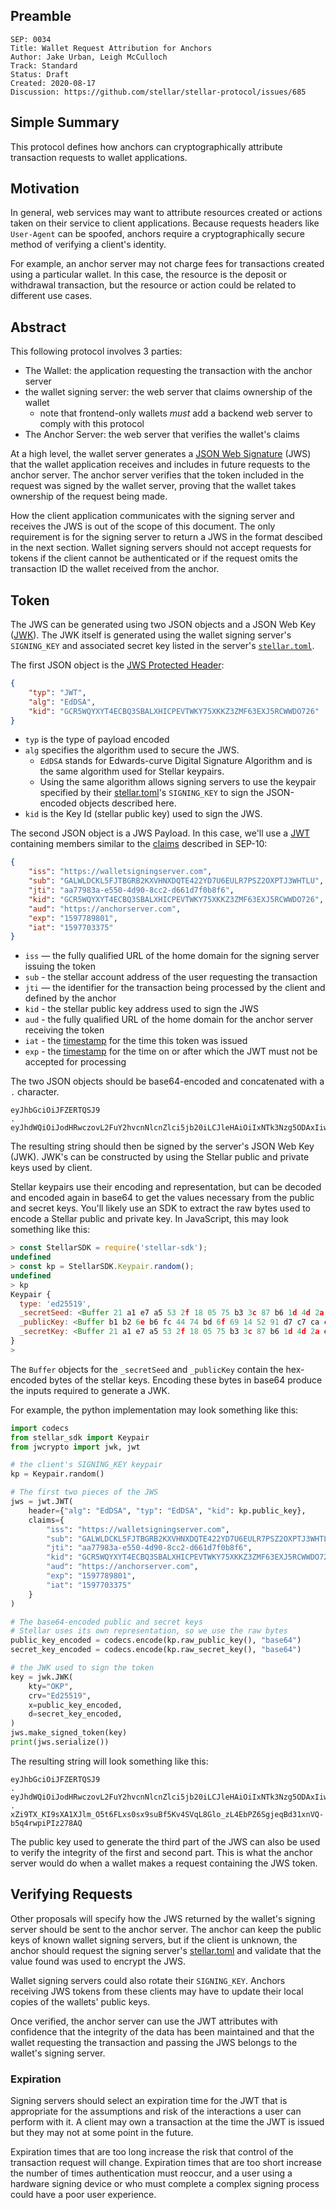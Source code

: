 ## Preamble

```
SEP: 0034
Title: Wallet Request Attribution for Anchors
Author: Jake Urban, Leigh McCulloch
Track: Standard
Status: Draft
Created: 2020-08-17
Discussion: https://github.com/stellar/stellar-protocol/issues/685
```

## Simple Summary
This protocol defines how anchors can cryptographically attribute transaction requests to wallet applications. 

## Motivation
In general, web services may want to attribute resources created or actions taken on their service to client applications. Because requests headers like `User-Agent` can be spoofed, anchors require a cryptographically secure method of verifying a client's identity.

For example, an anchor server may not charge fees for transactions created using a particular wallet. In this case, the resource is the deposit or withdrawal transaction, but the resource or action could be related to different use cases.

## Abstract
This following protocol involves 3 parties:

- The Wallet: the application requesting the transaction with the anchor server 
- the wallet signing server: the web server that claims ownership of the wallet
    - note that frontend-only wallets _must_ add a backend web server to comply with this protocol
- The Anchor Server: the web server that verifies the wallet's claims

At a high level, the wallet server generates a [JSON Web Signature](https://www.rfc-editor.org/rfc/rfc7515.html) (JWS) that the wallet application receives and includes in future requests to the anchor server. The anchor server verifies that the token included in the request was signed by the wallet server, proving that the wallet takes ownership of the request being made.

How the client application communicates with the signing server and receives the JWS is out of the scope of this document. The only requirement is for the signing server to return a JWS in the format descibed in the next section. Wallet signing servers should not accept requests for tokens if the client cannot be authenticated or if the request omits the transaction ID the wallet received from the anchor.

## Token

The JWS can be generated using two JSON objects and a JSON Web Key ([JWK](https://www.rfc-editor.org/rfc/rfc7517.html)). The JWK itself is generated using the wallet signing server's `SIGNING_KEY` and associated secret key listed in the server's [`stellar.toml`](sep-0001.md).

The first JSON object is the [JWS Protected Header](https://www.rfc-editor.org/rfc/rfc7515.html#section-4):
```json
{
    "typ": "JWT",
    "alg": "EdDSA",
    "kid": "GCR5WQYXYT4ECBQ3SBALXHICPEVTWKY75XKKZ3ZMF63EXJ5RCWWDO726"
}
```

- `typ` is the type of payload encoded
- `alg` specifies the algorithm used to secure the JWS. 
  - `EdDSA` stands for Edwards-curve Digital Signature Algorithm and is the same algorithm used for Stellar keypairs. 
  - Using the same algorithm allows signing servers to use the keypair specified by their [stellar.toml](sep-0001.md)'s `SIGNING_KEY` to sign the JSON-encoded objects described here. 
- `kid` is the Key Id (stellar public key) used to sign the JWS.

The second JSON object is a JWS Payload. In this case, we'll use a [JWT](http://www.rfc-editor.org/info/rfc7519) containing members similar to the [claims](https://www.rfc-editor.org/rfc/rfc7519.html#section-4.1) described in SEP-10:

```json
{
    "iss": "https://walletsigningserver.com",
    "sub": "GALWLDCKL5FJTBGRB2KXVHNXDQTE422YD7U6EULR7PSZ2OXPTJ3WHTLU",
    "jti": "aa77983a-e550-4d90-8cc2-d661d7f0b8f6",
    "kid": "GCR5WQYXYT4ECBQ3SBALXHICPEVTWKY75XKKZ3ZMF63EXJ5RCWWDO726",
    "aud": "https://anchorserver.com",
    "exp": "1597789801",
    "iat": "1597703375"
}
```

* `iss` — the fully qualified URL of the home domain for the signing server issuing the token
* `sub` - the stellar account address of the user requesting the transaction
* `jti` — the identifier for the transaction being processed by the client and defined by the anchor
* `kid` - the stellar public key address used to sign the JWS
* `aud` - the fully qualified URL of the home domain for the anchor server receiving the token
* `iat` - the [timestamp](https://tools.ietf.org/html/rfc7519#section-4.1.6) for the time this token was issued
* `exp` - the [timestamp](https://tools.ietf.org/html/rfc7519#section-4.1.4) for the time on or after which the JWT must not be accepted for processing

The two JSON objects should be base64-encoded and concatenated with a `.` character. 
```
eyJhbGciOiJFZERTQSJ9
.
eyJhdWQiOiJodHRwczovL2FuY2hvcnNlcnZlci5jb20iLCJleHAiOiIxNTk3Nzg5ODAxIiwiaWF0IjoiMTU5NzcwMzM3NSIsImlzcyI6Imh0dHBzOi8vd2FsbGV0c2lnbmluZ3NlcnZlci5jb20iLCJqdGkiOiJhYTc3OTgzYS1lNTUwLTRkOTAtOGNjMi1kNjYxZDdmMGI4ZjYiLCJzdWIiOiJHQ0NYS0NIVkVESDZNR1pZSUhER0lGRDVMSEdEM1JDQVo3TkZMSUFZNk5aQ0ZZQlZTNk1RUEZSNyJ9
```

The resulting string should then be signed by the server's JSON Web Key (JWK). JWK's can be constructed by using the Stellar public and private keys used by client.

Stellar keypairs use their encoding and representation, but can be decoded and encoded again in base64 to get the values necessary from the public and secret keys. You'll likely use an SDK to extract the raw bytes used to encode a Stellar public and private key. In JavaScript, this may look something like this:
```javascript
> const StellarSDK = require('stellar-sdk');
undefined
> const kp = StellarSDK.Keypair.random();
undefined
> kp
Keypair {
  type: 'ed25519',
  _secretSeed: <Buffer 21 a1 e7 a5 53 2f 18 05 75 b3 3c 87 b6 1d 4d 2a e6 28 0f 88 da 92 27 d9 20 8d 0e 94 9f 90 58 94>,
  _publicKey: <Buffer b1 b2 6e b6 fc 44 74 bd 6f 69 14 52 91 d7 c7 ca c6 1d 9b 7d 52 8d 9c c2 ac 5e f9 61 07 28 e4 40>,
  _secretKey: <Buffer 21 a1 e7 a5 53 2f 18 05 75 b3 3c 87 b6 1d 4d 2a e6 28 0f 88 da 92 27 d9 20 8d 0e 94 9f 90 58 94 b1 b2 6e b6 fc 44 74 bd 6f 69 14 52 91 d7 c7 ca c6 1d ... 14 more bytes>
}
> 
```

The `Buffer` objects for the `_secretSeed` and `_publicKey` contain the hex-encoded bytes of the stellar keys. Encoding these bytes in base64 produce the inputs required to generate a JWK.

For example, the python implementation may look something like this:
```python
import codecs
from stellar_sdk import Keypair
from jwcrypto import jwk, jwt

# the client's SIGNING_KEY keypair
kp = Keypair.random()

# The first two pieces of the JWS
jws = jwt.JWT(
    header={"alg": "EdDSA", "typ": "EdDSA", "kid": kp.public_key},
    claims={
        "iss": "https://walletsigningserver.com",
        "sub": "GALWLDCKL5FJTBGRB2KXVHNXDQTE422YD7U6EULR7PSZ2OXPTJ3WHTLU",
        "jti": "aa77983a-e550-4d90-8cc2-d661d7f0b8f6",
        "kid": "GCR5WQYXYT4ECBQ3SBALXHICPEVTWKY75XKKZ3ZMF63EXJ5RCWWDO726",
        "aud": "https://anchorserver.com",
        "exp": "1597789801",
        "iat": "1597703375"
    }   
)

# The base64-encoded public and secret keys
# Stellar uses its own representation, so we use the raw bytes
public_key_encoded = codecs.encode(kp.raw_public_key(), "base64")
secret_key_encoded = codecs.encode(kp.raw_secret_key(), "base64")

# the JWK used to sign the token
key = jwk.JWK(
    kty="OKP",
    crv="Ed25519",
    x=public_key_encoded,
    d=secret_key_encoded,
)
jws.make_signed_token(key)
print(jws.serialize())
```

The resulting string will look something like this:
```
eyJhbGciOiJFZERTQSJ9
.
eyJhdWQiOiJodHRwczovL2FuY2hvcnNlcnZlci5jb20iLCJleHAiOiIxNTk3Nzg5ODAxIiwiaWF0IjoiMTU5NzcwMzM3NSIsImlzcyI6Imh0dHBzOi8vd2FsbGV0c2lnbmluZ3NlcnZlci5jb20iLCJqdGkiOiJhYTc3OTgzYS1lNTUwLTRkOTAtOGNjMi1kNjYxZDdmMGI4ZjYiLCJzdWIiOiJHQ0NYS0NIVkVESDZNR1pZSUhER0lGRDVMSEdEM1JDQVo3TkZMSUFZNk5aQ0ZZQlZTNk1RUEZSNyJ9
.
xZi9TX_KI9sXA1XJlm_O5t6FLxs0sx9suBf5Kv4SVqL8Glo_zL4EbPZ6SgjeqBd31xnVQ-b5q4rwpiPIz278AQ
```

The public key used to generate the third part of the JWS can also be used to verify the integrity of the first and second part. This is what the anchor server would do when a wallet makes a request containing the JWS token. 

## Verifying Requests
Other proposals will specify how the JWS returned by the wallet's signing server should be sent to the anchor server. The anchor can keep the public keys of known wallet signing servers, but if the client is unknown, the anchor should request the signing server's [stellar.toml](sep-0001.md) and validate that the value found was used to encrypt the JWS.

Wallet signing servers could also rotate their `SIGNING_KEY`. Anchors receiving JWS tokens from these clients may have to update their local copies of the wallets' public keys.

Once verified, the anchor server can use the JWT attributes with confidence that the integrity of the data has been maintained and that the wallet requesting the transaction and passing the JWS belongs to the wallet's signing server.

### Expiration
Signing servers should select an expiration time for the JWT that is appropriate for the assumptions and risk of the interactions a user can perform with it. A client may own a transaction at the time the JWT is issued but they may not at some point in the future. 

Expiration times that are too long increase the risk that control of the transaction request will change. Expiration times that are too short increase the number of times authentication must reoccur, and a user using a hardware signing device or who must complete a complex signing process could have a poor user experience.
